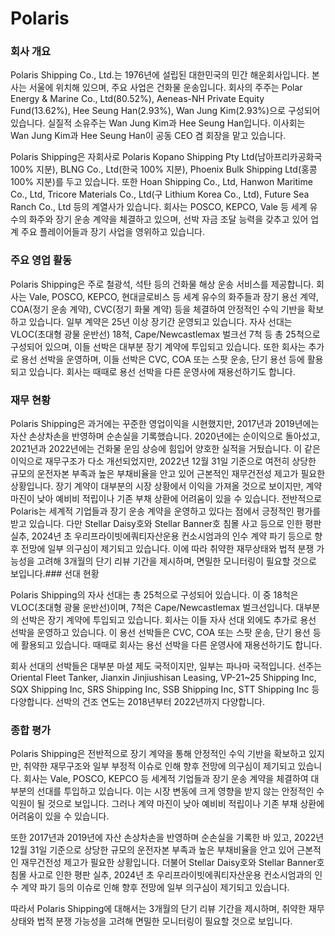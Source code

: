 # Polaris

### 회사 개요

Polaris Shipping Co., Ltd.는 1976년에 설립된 대한민국의 민간 해운회사입니다. 본사는 서울에 위치해 있으며, 주요 사업은 건화물 운송입니다. 회사의 주주는 Polar Energy & Marine Co., Ltd(80.52%), Aeneas-NH Private Equity Fund(13.62%), Hee Seung Han(2.93%), Wan Jung Kim(2.93%)으로 구성되어 있습니다. 실질적 소유주는 Wan Jung Kim과 Hee Seung Han입니다. 이사회는 Wan Jung Kim과 Hee Seung Han이 공동 CEO 겸 회장을 맡고 있습니다.

Polaris Shipping은 자회사로 Polaris Kopano Shipping Pty Ltd(남아프리카공화국 100% 지분), BLNG Co., Ltd(한국 100% 지분), Phoenix Bulk Shipping Ltd(홍콩 100% 지분)를 두고 있습니다. 또한 Hoan Shipping Co., Ltd, Hanwon Maritime Co., Ltd, Tricore Materials Co., Ltd(구 Lithium Korea Co., Ltd), Future Sea Ranch Co., Ltd 등의 계열사가 있습니다. 회사는 POSCO, KEPCO, Vale 등 세계 유수의 화주와 장기 운송 계약을 체결하고 있으며, 선박 자금 조달 능력을 갖추고 있어 업계 주요 플레이어들과 장기 사업을 영위하고 있습니다.

### 주요 영업 활동

Polaris Shipping은 주로 철광석, 석탄 등의 건화물 해상 운송 서비스를 제공합니다. 회사는 Vale, POSCO, KEPCO, 현대글로비스 등 세계 유수의 화주들과 장기 용선 계약, COA(정기 운송 계약), CVC(정기 화물 계약) 등을 체결하여 안정적인 수익 기반을 확보하고 있습니다. 일부 계약은 25년 이상 장기간 운영되고 있습니다. 자사 선대는 VLOC(초대형 광물 운반선) 18척, Cape/Newcastlemax 벌크선 7척 등 총 25척으로 구성되어 있으며, 이들 선박은 대부분 장기 계약에 투입되고 있습니다. 또한 회사는 추가로 용선 선박을 운영하며, 이들 선박은 CVC, COA 또는 스팟 운송, 단기 용선 등에 활용되고 있습니다. 회사는 때때로 용선 선박을 다른 운영사에 재용선하기도 합니다.

### 재무 현황

Polaris Shipping은 과거에는 꾸준한 영업이익을 시현했지만, 2017년과 2019년에는 자산 손상차손을 반영하며 순손실을 기록했습니다. 2020년에는 순이익으로 돌아섰고, 2021년과 2022년에는 건화물 운임 상승에 힘입어 양호한 실적을 거뒀습니다. 이 같은 이익으로 재무구조가 다소 개선되었지만, 2022년 12월 31일 기준으로 여전히 상당한 규모의 운전자본 부족과 높은 부채비율을 안고 있어 근본적인 재무건전성 제고가 필요한 상황입니다. 장기 계약이 대부분의 시장 상황에서 이익을 가져올 것으로 보이지만, 계약 마진이 낮아 예비비 적립이나 기존 부채 상환에 어려움이 있을 수 있습니다. 전반적으로 Polaris는 세계적 기업들과 장기 운송 계약을 운영하고 있다는 점에서 긍정적인 평가를 받고 있습니다. 다만 Stellar Daisy호와 Stellar Banner호 침몰 사고 등으로 인한 평판 실추, 2024년 초 우리프라이빗에쿼티자산운용 컨소시엄과의 인수 계약 파기 등으로 향후 전망에 일부 의구심이 제기되고 있습니다. 이에 따라 취약한 재무상태와 법적 분쟁 가능성을 고려해 3개월의 단기 리뷰 기간을 제시하며, 면밀한 모니터링이 필요할 것으로 보입니다.### 선대 현황

Polaris Shipping의 자사 선대는 총 25척으로 구성되어 있습니다. 이 중 18척은 VLOC(초대형 광물 운반선)이며, 7척은 Cape/Newcastlemax 벌크선입니다. 대부분의 선박은 장기 계약에 투입되고 있습니다. 회사는 이들 자사 선대 외에도 추가로 용선 선박을 운영하고 있습니다. 이 용선 선박들은 CVC, COA 또는 스팟 운송, 단기 용선 등에 활용되고 있습니다. 때때로 회사는 용선 선박을 다른 운영사에 재용선하기도 합니다.

회사 선대의 선박들은 대부분 마셜 제도 국적이지만, 일부는 파나마 국적입니다. 선주는 Oriental Fleet Tanker, Jianxin Jinjiushisan Leasing, VP-21~25 Shipping Inc, SQX Shipping Inc, SRS Shipping Inc, SSB Shipping Inc, STT Shipping Inc 등 다양합니다. 선박의 건조 연도는 2018년부터 2022년까지 다양합니다.

### 종합 평가

Polaris Shipping은 전반적으로 장기 계약을 통해 안정적인 수익 기반을 확보하고 있지만, 취약한 재무구조와 일부 부정적 이슈로 인해 향후 전망에 의구심이 제기되고 있습니다. 회사는 Vale, POSCO, KEPCO 등 세계적 기업들과 장기 운송 계약을 체결하여 대부분의 선대를 투입하고 있습니다. 이는 시장 변동에 크게 영향을 받지 않는 안정적인 수익원이 될 것으로 보입니다. 그러나 계약 마진이 낮아 예비비 적립이나 기존 부채 상환에 어려움이 있을 수 있습니다.

또한 2017년과 2019년에 자산 손상차손을 반영하며 순손실을 기록한 바 있고, 2022년 12월 31일 기준으로 상당한 규모의 운전자본 부족과 높은 부채비율을 안고 있어 근본적인 재무건전성 제고가 필요한 상황입니다. 더불어 Stellar Daisy호와 Stellar Banner호 침몰 사고로 인한 평판 실추, 2024년 초 우리프라이빗에쿼티자산운용 컨소시엄과의 인수 계약 파기 등의 이슈로 인해 향후 전망에 일부 의구심이 제기되고 있습니다.

따라서 Polaris Shipping에 대해서는 3개월의 단기 리뷰 기간을 제시하며, 취약한 재무상태와 법적 분쟁 가능성을 고려해 면밀한 모니터링이 필요할 것으로 보입니다.

